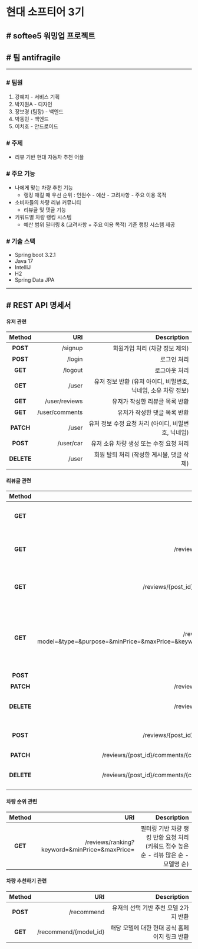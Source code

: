 # 현대 소프티어 3기
## # softee5 워밍업 프로젝트
## # 팀 antifragile
----------------------------------------

### # 팀원
1. 강예지 - 서비스 기획
2. 박지원A - 디자인
3. 장보경 (팀장) - 백엔드
4. 박동민 - 백엔드
5. 이치호 - 안드로이드

### # 주제
- 리뷰 기반 현대 자동차 추천 어플

### # 주요 기능
- 나에게 맞는 차량 추천 기능
  - 랭킹 매길 때 우선 순위 : 인원수 - 예산 - 고려사항 - 주요 이용 목적
- 소비자들의 차량 리뷰 커뮤니티
  - 리뷰글 및 댓글 기능
- 키워드별 차량 랭킹 시스템
  - 예산 범위 필터링 & (고려사항 + 주요 이용 목적) 기준 랭킹 시스템 제공

### # 기술 스택
- Spring boot 3.2.1
- Java 17
- IntelliJ
- H2
- Spring Data JPA

-------------------------------------------
## # REST API 명세서

#### 유저 관련

| Method | URI | Description |
|:------:|----:|------------:|
|**POST**| /signup|회원가입 처리 (차량 정보 제외)|
|**POST**| /login|로그인 처리|
|**GET**| /logout|로그아웃 처리|
|**GET**| /user|유저 정보 반환 (유저 아이디, 비밀번호, 닉네임, 소유 차량 정보)|
|**GET**| /user/reviews|유저가 작성한 리뷰글 목록 반환|
|**GET**| /user/comments|유저가 작성한 댓글 목록 반환|
|**PATCH**| /user|유저 정보 수정 요청 처리 (아이디, 비밀번호, 닉네임)|
|**POST**| /user/car|유저 소유 차량 생성 또는 수정 요청 처리|
|**DELETE**| /user|회원 탈퇴 처리 (작성한 게시물, 댓글 삭제)|

#### 리뷰글 관련
| Method | URI | Description |
|:------:|----:|------------:|
|**GET**| /reviews|리뷰글 목록 반환 (최신순 정렬)|
|**GET**| /reviews/{post_id}|해당 게시물 하나 반환 (댓글 제외 모든 항목)|
|**GET**| /reviews/{post_id}/comments|해당 게시물의 댓글 목록 반환 (최신순 정렬)|
|**GET**| /reviews/filter?model=&type=&purpose=&minPrice=&maxPrice=&keyword=&sort=|필터링 기반 게시물 목록 반환 요청 처리 (정렬 : 최신순 / 오래된 순 / 댓글 많은 순)|
|**POST**| /reviews|게시물 생성|
|**PATCH**| /reviews/{post_id}|게시물 수정|
|**DELETE**| /reviews/{post_id}|게시물 삭제 (해당 게시물의 댓글 삭제)|
|**POST**| /reviews/{post_id}/comments|댓글 생성 (해당 게시물 댓글 개수 + 1)|
|**PATCH**| /reviews/{post_id}/comments/{comment_id}|댓글 수정|
|**DELETE**| /reviews/{post_id}/comments/{comment_id}|댓글 삭제 (해당 게시물 댓글 개수 - 1)|

#### 차량 순위 관련
| Method | URI | Description |
|:------:|----:|------------:|
|**GET**| /reviews/ranking?keyword=&minPrice=&maxPrice=|필터링 기반 차량 랭킹 반환 요청 처리 (키워드 점수 높은 순 - 리뷰 많은 순 - 모델명 순)|

#### 차량 추천하기 관련
| Method | URI | Description |
|:------:|----:|------------:|
|**POST**| /recommend|유저의 선택 기반 추천 모델 2가지 반환|
|**GET**| /recommend/{model_id}|해당 모델에 대한 현대 공식 홈페이지 링크 반환|
